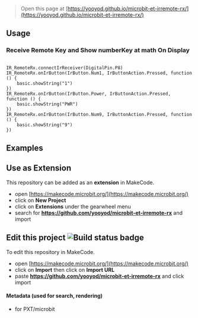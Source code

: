 
> Open this page at [https://yooyod.github.io/microbit-et-irremote-rx/](https://yooyod.github.io/microbit-et-irremote-rx/)


## Usage

### Receive Remote Key and Show numberKey at math On Display

```blocks

IR_RemoteRx.connectIrReceiver(DigitalPin.P8)
IR_RemoteRx.onIrButton(IrButton.Num1, IrButtonAction.Pressed, function () {
    basic.showString("1")
})
IR_RemoteRx.onIrButton(IrButton.Power, IrButtonAction.Pressed, function () {
    basic.showString("PWR")
})
IR_RemoteRx.onIrButton(IrButton.Num9, IrButtonAction.Pressed, function () {
    basic.showString("9")
})

```
## Examples

## Use as Extension

This repository can be added as an **extension** in MakeCode.

* open [https://makecode.microbit.org/](https://makecode.microbit.org/)
* click on **New Project**
* click on **Extensions** under the gearwheel menu
* search for **https://github.com/yooyod/microbit-et-irremote-rx** and import

## Edit this project ![Build status badge](https://github.com/yooyod/microbit-et-irremote-rx/workflows/MakeCode/badge.svg)

To edit this repository in MakeCode.

* open [https://makecode.microbit.org/](https://makecode.microbit.org/)
* click on **Import** then click on **Import URL**
* paste **https://github.com/yooyod/microbit-et-irremote-rx** and click import

#### Metadata (used for search, rendering)

* for PXT/microbit
<script src="https://makecode.com/gh-pages-embed.js"></script><script>makeCodeRender("{{ site.makecode.home_url }}", "{{ site.github.owner_name }}/{{ site.github.repository_name }}");</script>
